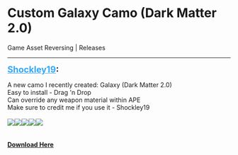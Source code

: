 # Custom Galaxy Camo (Dark Matter 2.0)
Game Asset Reversing | Releases

---
<strong style="font-size: 1.4em;"><span style="text-decoration: underline;text-decoration-color: #34a7f9;"><span style="color:#34a7f9;">Shockley19</span></span>:</strong>

<p>A new camo I recently created: Galaxy (Dark Matter 2.0)<br />Easy to install - Drag &#39;n Drop<br />Can override any weapon material within APE<br />Make sure to credit me if you use it - Shockley19<br /><br /><img style="max-width: 500px;" src="{{ '/wiki/threads/assets/a.1049.jpg' | relative_url }}"><img style="max-width: 500px;" src="{{ '/wiki/threads/assets/a.1050.jpg' | relative_url }}"><img style="max-width: 500px;" src="{{ '/wiki/threads/assets/a.1051.jpg' | relative_url }}"><img style="max-width: 500px;" src="{{ '/wiki/threads/assets/a.1052.jpg' | relative_url }}"><img style="max-width: 500px;" src="{{ '/wiki/threads/assets/a.1053.jpg' | relative_url }}"><br /><br /><br /><a href="https://mega.nz/folder/ug41XaLZ#TxLxMiLjrwW_z347qi9wIg"><strong>Download Here</strong></a></p>
